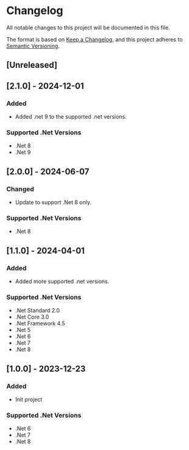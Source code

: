 # Changelog

All notable changes to this project will be documented in this file.

The format is based on [Keep a Changelog](https://keepachangelog.com/en/1.1.0/),
and this project adheres to [Semantic Versioning](https://semver.org/spec/v2.0.0.html).

## [Unreleased]

## [2.1.0] - 2024-12-01
### Added
- Added .net 9 to the supported .net versions.
### Supported .Net Versions
- .Net 8
- .Net 9

## [2.0.0] - 2024-06-07
### Changed
- Update to support .Net 8 only.
### Supported .Net Versions
- .Net 8

## [1.1.0] - 2024-04-01
### Added
- Added more supported .net versions.
### Supported .Net Versions
- .Net Standard 2.0
- .Net Core 3.0
- .Net Framework 4.5
- .Net 5
- .Net 6
- .Net 7
- .Net 8

## [1.0.0] - 2023-12-23
### Added
- Init project
### Supported .Net Versions
- .Net 6
- .Net 7
- .Net 8
